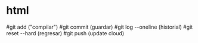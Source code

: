 # html

#git add ("compilar")
#git commit (guardar) 
#git log --oneline (historial)
#git reset --hard (regresar)
#git push (update cloud)
